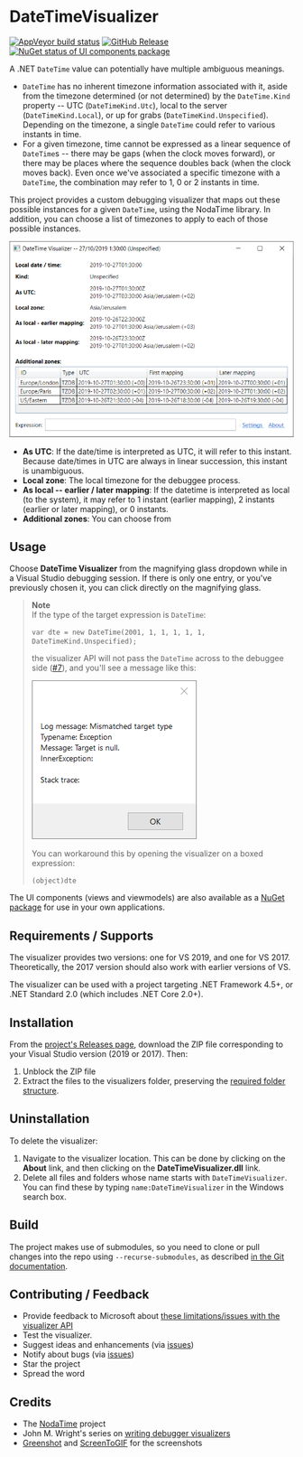 # DateTimeVisualizer

[![AppVeyor build status](https://img.shields.io/appveyor/ci/zspitz/datetimevisualizer?style=flat&max-age=86400)](https://ci.appveyor.com/project/zspitz/datetimevisualizer) [![GitHub Release](https://img.shields.io/github/release/zspitz/datetimevisualizer.svg?style=flat&max-age=86400)](https://github.com/zspitz/DateTimeVisualizer/releases) [![NuGet status of UI components package](https://img.shields.io/nuget/v/DateTimeVisualizer.UI.svg?style=flat&max-age=86400)](https://www.nuget.org/packages/DateTimeVisualizer.UI/)

A .NET `DateTime` value can potentially have multiple ambiguous meanings.

* `DateTime` has no inherent timezone information associated with it, aside from the timezone determined (or not determined) by the `DateTime.Kind` property -- UTC (`DateTimeKind.Utc`), local to the server (`DateTimeKind.Local`), or up for grabs (`DateTimeKind.Unspecified`). Depending on the timezone, a single `DateTime` could refer to various instants in time.
* For a given timezone, time cannot be expressed as a linear sequence of `DateTime`s -- there may be gaps (when the clock moves forward), or there may be places where the sequence doubles back (when the clock moves back). Even once we've associated a specific timezone with a `DateTime`, the combination may refer to 1, 0 or 2 instants in time.

This project provides a custom debugging visualizer that maps out these possible instances for a given `DateTime`, using the NodaTime library. In addition, you can choose a list of timezones to apply to each of those possible instances.

![Screenshot](screenshot1.png)

* **As UTC**: If the date/time is interpreted as UTC, it will refer to this instant. Because date/times in UTC are always in linear succession, this instant is unambiguous.
* **Local zone**: The local timezone for the debuggee process.
* **As local -- earlier / later mapping**: If the datetime is interpreted as local (to the system), it may refer to 1 instant (earlier mapping), 2 instants (earlier or later mapping), or 0 instants.
* **Additional zones**: You can choose from 

## Usage

Choose **DateTime Visualizer** from the magnifying glass dropdown while in a Visual Studio debugging session. If there is only one entry, or you've previously chosen it, you can click directly on the magnifying glass.

> **Note**  
> If the type of the target expression is `DateTime`:
>
>     var dte = new DateTime(2001, 1, 1, 1, 1, 1, DateTimeKind.Unspecified);
> the visualizer API will not pass the `DateTime` across to the debuggee side ([#7](https://github.com/zspitz/DateTimeVisualizer/issues/7)), and you'll see a message like this:
>
> ![Screenshot](null-at-debuggee-side.png)
>
> You can workaround this by opening the visualizer on a boxed expression:
>
>     (object)dte

The UI components (views and viewmodels) are also available as a [NuGet package](https://www.nuget.org/packages/DateTimeVisualizer.UI/) for use in your own applications.

## Requirements / Supports

The visualizer provides two versions: one for VS 2019, and one for VS 2017. Theoretically, the 2017 version should also work with earlier versions of VS.

The visualizer can be used with a project targeting .NET Framework 4.5+, or .NET Standard 2.0 (which includes .NET Core 2.0+).

## Installation

From the [project's Releases page](https://github.com/zspitz/DateTimeVisualizer/releases), download the ZIP file corresponding to your Visual Studio version (2019 or 2017). Then:

1. Unblock the ZIP file
2. Extract the files to the visualizers folder, preserving the [required folder structure](https://docs.microsoft.com/en-us/visualstudio/debugger/how-to-install-a-visualizer?view=vs-2019#to-install-a-visualizer-for-visual-studio-2019).

## Uninstallation

To delete the visualizer:

1. Navigate to the visualizer location. This can be done by clicking on the **About** link, and then clicking on the **DateTimeVisualizer.dll** link.
2. Delete all files and folders whose name starts with `DateTimeVisualizer`. You can find these by typing `name:DateTimeVisualizer` in the Windows search box.

## Build

The project makes use of submodules, so you need to clone or pull changes into the repo using `--recurse-submodules`, as described [in the Git documentation](https://git-scm.com/book/en/v2/Git-Tools-Submodules#_cloning_submodules).

## Contributing / Feedback

* Provide feedback to Microsoft about [these limitations/issues with the visualizer API](https://github.com/zspitz/ExpressionToString/wiki/External-issues)
* Test the visualizer.
* Suggest ideas and enhancements (via [issues](https://github.com/zspitz/DateTimeVisualizer/issues/new/choose))
* Notify about bugs (via [issues](https://github.com/zspitz/DateTimeVisualizer/issues/new/choose))
* Star the project
* Spread the word

## Credits

* The [NodaTime](https://nodatime.org/) project
* John M. Wright's series on [writing debugger visualizers](https://wrightfully.com/writing-a-readonly-debugger-visualizer)
* [Greenshot](https://getgreenshot.org/) and [ScreenToGIF](https://www.screentogif.com/) for the screenshots
